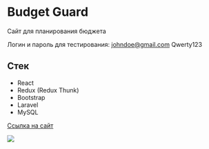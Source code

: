 # Budget Guard
Сайт для планирования бюджета

Логин и пароль для тестирования:
johndoe@gmail.com
Qwerty123
## Стек
- React
- Redux (Redux Thunk)
- Bootstrap
- Laravel
- MySQL

[Ссылка на сайт](http://budgetguard.herokuapp.com/)

<img src="https://i.postimg.cc/L8Lr9F21/Safe-Budget.png">
